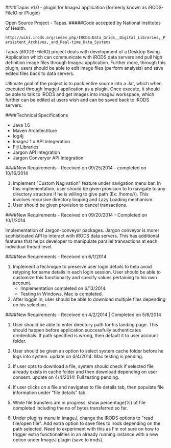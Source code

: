 ####Tapas v1.0 - plugin for ImageJ application (formerly known as iRODS-FileIO or iPlugin)

Open Source Project - Tapas. 
#####Code accepted by National Institutes of Health. 


`http://wiki.irods.org/index.php/IRODS:Data_Grids,_Digital_Libraries,_Persistent_Archives,_and_Real-time_Data_Systems`

Tapas (iRODS-FileIO) project deals with development of a Desktop Swing Application which can communicate with iRODS data servers and pull high definition image files through ImageJ application. Further more, through this plugin, users should be able to edit image files (perform analysis) and save edited files back to data servers.

Ultimate goal of the project is to pack entire source into a Jar, which when executed through ImageJ application as a plugin. Once execute, it should be able to talk to iRODS and get images into ImageJ workspace, which further can be edited at users wish and can be saved back to iRODS servers.

####Technical Specifications
   * Java 1.6
   * Maven Architechture
   * log4j
   * ImageJ 1.x API integeration
   * Fiji Libraries
   * Jargon API Integration
   * Jargon Converyor API Integration

####New Requirements - Received on 09/25/2014 - completed on 10/16/2014

1. Implement "Custom Nagivation" feature under navigation menu bar. In this implementation, user should be given provision to to navigate to any directory structure if he is willing to give path (Ex: <zone>/home/<accountName>/<folders>). This involves recursive directory looping and Lazy Loading mechanism.
2. User should be given provision to cancel transactions. 


####New Requirements - Received on 09/20/2014 - Completed on 10/1/2014

Implementation of Jargon-conveyor packages. Jargon conveyor is morer sophisticated API to interact with iRODS data servers. This has additional features that helps developer to manipulate parallel transactions at each individual thread level.


####New Requirements - Received on 6/1/2014

1. Implement a technique to preserve user login details to help avoid retyping for same details in each login session. User should be able to customize this functionality and specify values pertaining to his own account. 
    * Implementation completed on 6/13/2014.
    * Testing in Windows, Mac is completed.
2. After loggin in, user should be able to download multiple files depending on his selection.

####New Requirements - Received on 4/2/2014 | Completed on 5/6/2014

1. User should be able to enter directory path for his landing page. This should happen before application successfully authenticates credentials. If path specified is wrong, then default it to user account folder.

2. User should be given an option to select system cache folder before he logs into system. 
    update on 4/4/2014: Mac testing is pending.

3. If user opts to download a file, system should check if selected file already exists in cache folder and then download depending on user consent. 
    update on 4/4/2014: Full testing pending.

4. If user clicks on a file and navigates to file details tab, then populate file information under "file details" tab.
5. While file transfers are in progress, show percentage(%) of file completed including the no of bytes transferred so far. 
6. Under plugins menu in ImageJ, change the IRODS options to "read file/open file". Add extra option to save files to irods depending on the path selected. Need to experiment with this as I'm not sure on how to trigger extra functionalities in an already running instance with a new option under ImageJ plugin (save to irods).


